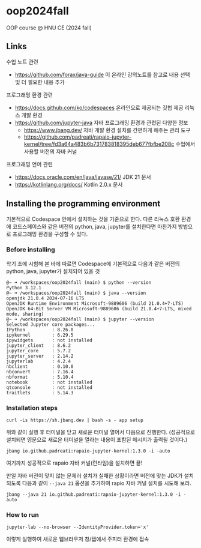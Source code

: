 # oop2024fall
OOP course @ HNU CE (2024 fall)

## Links
수업 노트 관련
  - https://github.com/forax/java-guide 이 온라인 강의노트를 참고로 내용 선택 및 더 필요한 내용 추가

프로그래밍 환경 관련
  - https://docs.github.com/ko/codespaces 온라인으로 제공되는 깃헙 제공 리눅스 개발 환경
  - https://github.com/jupyter-java 자바 프로그래밍 환경과 관련된 다양한 정보
    - https://www.jbang.dev/ 자바 개발 환경 설치를 간편하게 해주는 관리 도구
    - https://github.com/padreati/rapaio-jupyter-kernel/tree/fd3a64a483b6b731783818395deb677fbfbe208c 수업에서 사용할 버전의 자바 커널

프로그래밍 언어 관련
  - https://docs.oracle.com/en/java/javase/21/ JDK 21 문서
  - https://kotlinlang.org/docs/ Kotlin 2.0.x 문서

## Installing the programming environment
기본적으로 Codespace 안에서 설치하는 것을 기준으로 한다.
다른 리눅스 호환 환경에 코드스페이스와 같은 버전의 python, java, jupyter를 설치한다면 마찬가지 방법으로 프로그래밍 환경을 구성할 수 있다.
### Before installing
학기 초에 시험해 본 바에 따르면 Codespace에 기본적으로 다음과 같은 버전의 python, java, jupyter가 설치되어 있을 것
```
@~ ➜ /workspaces/oop2024fall (main) $ python --version
Python 3.12.1
@~ ➜ /workspaces/oop2024fall (main) $ java --version
openjdk 21.0.4 2024-07-16 LTS
OpenJDK Runtime Environment Microsoft-9889606 (build 21.0.4+7-LTS)
OpenJDK 64-Bit Server VM Microsoft-9889606 (build 21.0.4+7-LTS, mixed mode, sharing)
@~ ➜ /workspaces/oop2024fall (main) $ jupyter --version
Selected Jupyter core packages...
IPython          : 8.26.0
ipykernel        : 6.29.5
ipywidgets       : not installed
jupyter_client   : 8.6.2
jupyter_core     : 5.7.2
jupyter_server   : 2.14.2
jupyterlab       : 4.2.4
nbclient         : 0.10.0
nbconvert        : 7.16.4
nbformat         : 5.10.4
notebook         : not installed
qtconsole        : not installed
traitlets        : 5.14.3
```

### Installation steps
```
curl -Ls https://sh.jbang.dev | bash -s - app setup
```
위와 같이 실행 후 터미널을 닫고 새로운 터미널 열어서 다음으로 진행한다.
(성공적으로 설치되면 영문으로 새로운 터미널을 열라는 내용이 포함된 메시지가 출력될 것이다.)
```
jbang io.github.padreati:rapaio-jupyter-kernel:1.3.0 -i -auto
```
여기까지 성공적으로 rapaio 자바 커널(런타임)을 설치하면 끝!

만일 자바 버전이 맞지 않는 문제러 설치가 실패한 상황이라면 버전에 맞는 JDK가 설치되도록 다음과 같이 `--java 21` 옵션을 추가하여 rapio 자바 커널 설치를 시도해 보라.
```
jbang --java 21 io.github.padreati:rapaio-jupyter-kernel:1.3.0 -i -auto
```

### How to run
```
jupyter-lab --no-browser --IdentityProvider.token='x'
```
이렇게 실행하여 새로운 웹브라우저 창/탭에서 주피터 환경에 접속
